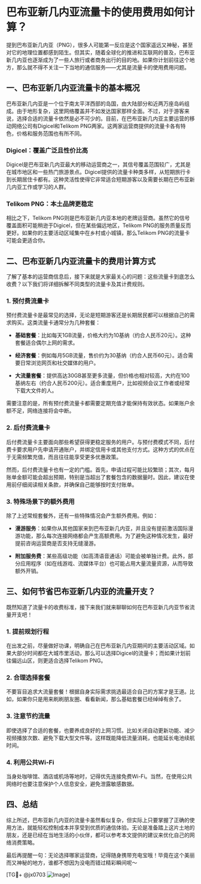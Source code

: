 # 巴布亚新几内亚流量卡的使用费用如何计算？

提到巴布亚新几内亚（PNG），很多人可能第一反应是这个国家遥远又神秘，甚至对它的地理位置都感到陌生。但其实，随着全球化的推进和互联网的普及，巴布亚新几内亚也逐渐成为了一些人旅行或者商务出行的目的地。如果你计划前往这个地方，那么就不得不关注一下当地的通信服务——尤其是流量卡的使用费用问题。

## 一、巴布亚新几内亚流量卡的基本概况

巴布亚新几内亚是一个位于南太平洋西部的岛国，由大陆部分和近两万座岛屿组成。由于地形复杂，这里网络覆盖并不如发达国家那样全面。不过，对于游客来说，选择合适的流量卡依然是必不可少的。目前，在巴布亚新几内亚主要运营的移动网络公司有Digicel和Telikom PNG两家。这两家运营商提供的流量卡各有特色，价格和服务范围也有所不同。

### Digicel：覆盖广泛且性价比高

Digicel是巴布亚新几内亚最大的移动运营商之一，其信号覆盖范围较广，尤其是在城市地区和一些热门旅游景点。Digicel提供的流量卡种类多样，从短期旅行卡到长期居住卡都有。这种灵活性使得它非常适合短期游客以及需要长期在巴布亚新几内亚工作或学习的人群。

### Telikom PNG：本土品牌更稳定

相比之下，Telikom PNG则是巴布亚新几内亚本地的老牌运营商。虽然它的信号覆盖面积可能稍逊于Digicel，但在某些偏远地区，Telikom PNG的服务质量反而更好。如果你的主要活动区域集中在乡村或小城镇，那么Telikom PNG的流量卡可能会更适合你。

## 二、巴布亚新几内亚流量卡的费用计算方式

了解了基本的运营商信息后，接下来就是大家最关心的问题：这些流量卡到底怎么收费？以下我们将详细拆解不同类型的流量卡及其计费规则。

### 1. 预付费流量卡

预付费流量卡是最常见的选择，无论是短期游客还是长期居民都可以根据自己的需求购买。这类流量卡通常分为几种套餐：

- **基础套餐**：比如每天1GB流量，价格大约为10基纳（约合人民币20元）。这种套餐适合偶尔上网的需求。
  
- **经济套餐**：例如每月5GB流量，售价约为30基纳（约合人民币60元）。适合需要日常浏览网页和社交媒体的用户。

- **大流量套餐**：提供高达30GB甚至更多流量，但价格也相对较高，大约在100基纳左右（约合人民币200元）。适合重度用户，比如视频会议工作者或经常下载大文件的人。

需要注意的是，所有预付费流量卡都需要定期充值才能保持有效状态。如果账户余额不足，网络连接将会中断。

### 2. 后付费流量卡

后付费流量卡主要面向那些希望获得更稳定服务的用户。与预付费模式不同，后付费卡要求用户先申请开通账户，并绑定信用卡或其他支付方式。这种方式的优点在于无需频繁充值，而且往往能享受更多优惠政策。

然而，后付费流量卡也有一定的门槛。首先，申请过程可能比较繁琐；其次，每月账单金额可能会超出预期，特别是当超出了套餐包含的数据量时。因此，建议在使用前仔细阅读相关条款，并确保自己能够按时支付账单。

### 3. 特殊场景下的额外费用

除了上述常规套餐外，还有一些特殊情况会产生额外费用。例如：

- **漫游服务**：如果你从其他国家来到巴布亚新几内亚，并且没有提前激活国际漫游功能，那么每次连接网络都会产生高额费用。为了避免这种情况发生，最好提前咨询运营商是否支持无缝漫游。

- **附加服务费**：某些高级功能（如高清语音通话）可能会被单独计费。此外，部分应用程序（如在线游戏、流媒体平台）也可能占用大量流量资源，从而导致额外开销。

## 三、如何节省巴布亚新几内亚的流量开支？

既然知道了流量卡的收费标准，接下来我们就来聊聊如何在巴布亚新几内亚节省流量开支吧！

### 1. 提前规划行程

在出发之前，尽量做好功课，明确自己在巴布亚新几内亚期间的主要活动区域。如果大部分时间都在大城市里活动，那么可以选择Digicel的流量卡；而如果计划前往偏远山区，则更适合选择Telikom PNG。

### 2. 合理选择套餐

不要盲目追求大流量套餐！根据自身实际需求挑选最适合自己的方案才是王道。比如，如果你只是用来刷刷朋友圈、看看新闻，那么基础套餐已经绰绰有余了。

### 3. 注意节约流量

即使选择了合适的套餐，也要养成良好的上网习惯。比如关闭自动更新功能、减少视频播放次数、避免下载大型文件等。这样既能降低流量消耗，也能延长电池续航时间。

### 4. 利用公共Wi-Fi

当身处咖啡馆、酒店或机场等地时，记得优先连接免费Wi-Fi。当然，在使用公共网络时也要注意保护个人信息安全，避免泄露敏感数据。

## 四、总结

综上所述，巴布亚新几内亚的流量卡虽然看似复杂，但实际上只要掌握了正确的使用方法，就能轻松控制成本并享受到优质的通信体验。无论是准备踏上这片土地的朋友，还是已经在当地生活的小伙伴，都可以参考本文提供的建议来优化自己的网络消费策略。

最后再提醒一句：无论选择哪家运营商，记得随身携带充电宝哦！毕竟在这个美丽而又神秘的地方，谁都不想因为没电而错过精彩瞬间呢～

[TG💪+ @jx0703 ![Image](https://github.com/user-attachments/assets/dbca1d08-cadb-493c-b0ec-ad6f7a83f270)]